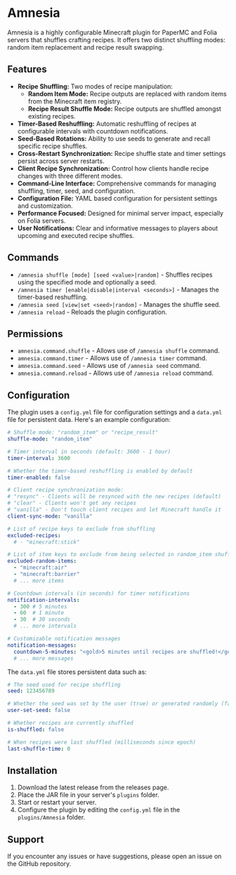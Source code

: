 # Amnesia

Amnesia is a highly configurable Minecraft plugin for PaperMC and Folia servers that shuffles crafting recipes. It offers two distinct shuffling modes: random item replacement and recipe result swapping.

## Features

- **Recipe Shuffling:** Two modes of recipe manipulation:
  - **Random Item Mode:** Recipe outputs are replaced with random items from the Minecraft item registry.
  - **Recipe Result Shuffle Mode:** Recipe outputs are shuffled amongst existing recipes.
- **Timer-Based Reshuffling:** Automatic reshuffling of recipes at configurable intervals with countdown notifications.
- **Seed-Based Rotations:** Ability to use seeds to generate and recall specific recipe shuffles.
- **Cross-Restart Synchronization:** Recipe shuffle state and timer settings persist across server restarts.
- **Client Recipe Synchronization:** Control how clients handle recipe changes with three different modes.
- **Command-Line Interface:** Comprehensive commands for managing shuffling, timer, seed, and configuration.
- **Configuration File:** YAML based configuration for persistent settings and customization.
- **Performance Focused:** Designed for minimal server impact, especially on Folia servers.
- **User Notifications:** Clear and informative messages to players about upcoming and executed recipe shuffles.

## Commands

- `/amnesia shuffle [mode] [seed <value>|random]` - Shuffles recipes using the specified mode and optionally a seed.
- `/amnesia timer [enable|disable|interval <seconds>]` - Manages the timer-based reshuffling.
- `/amnesia seed [view|set <seed>|random]` - Manages the shuffle seed.
- `/amnesia reload` - Reloads the plugin configuration.

## Permissions

- `amnesia.command.shuffle` - Allows use of `/amnesia shuffle` command.
- `amnesia.command.timer` - Allows use of `/amnesia timer` command.
- `amnesia.command.seed` - Allows use of `/amnesia seed` command.
- `amnesia.command.reload` - Allows use of `/amnesia reload` command.

## Configuration

The plugin uses a `config.yml` file for configuration settings and a `data.yml` file for persistent data. Here's an example configuration:

```yaml
# Shuffle mode: "random_item" or "recipe_result"
shuffle-mode: "random_item"

# Timer interval in seconds (default: 3600 - 1 hour)
timer-interval: 3600

# Whether the timer-based reshuffling is enabled by default
timer-enabled: false

# Client recipe synchronization mode:
# "resync" - Clients will be resynced with the new recipes (default)
# "clear" - Clients won't get any recipes
# "vanilla" - Don't touch client recipes and let Minecraft handle it
client-sync-mode: "vanilla"

# List of recipe keys to exclude from shuffling
excluded-recipes:
  # - "minecraft:stick"

# List of item keys to exclude from being selected in random_item shuffle mode
excluded-random-items:
  - "minecraft:air"
  - "minecraft:barrier"
  # ... more items

# Countdown intervals (in seconds) for timer notifications
notification-intervals:
  - 300 # 5 minutes
  - 60  # 1 minute
  - 30  # 30 seconds
  # ... more intervals

# Customizable notification messages
notification-messages:
  countdown-5-minutes: "<gold>5 minutes until recipes are shuffled!</gold>"
  # ... more messages
```

The `data.yml` file stores persistent data such as:

```yaml
# The seed used for recipe shuffling
seed: 123456789

# Whether the seed was set by the user (true) or generated randomly (false)
user-set-seed: false

# Whether recipes are currently shuffled
is-shuffled: false

# When recipes were last shuffled (milliseconds since epoch)
last-shuffle-time: 0
```

## Installation

1. Download the latest release from the releases page.
2. Place the JAR file in your server's `plugins` folder.
3. Start or restart your server.
4. Configure the plugin by editing the `config.yml` file in the `plugins/Amnesia` folder.

## Support

If you encounter any issues or have suggestions, please open an issue on the GitHub repository.
